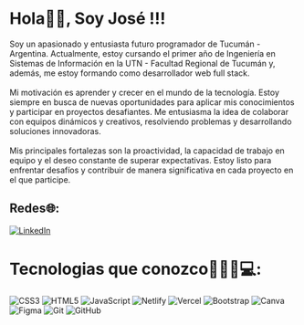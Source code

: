 # Hola👋🏻, Soy José !!!
Soy un apasionado y entusiasta futuro programador de Tucumán - Argentina. Actualmente, estoy cursando el primer año de Ingeniería en Sistemas de Información en la UTN - Facultad Regional de Tucumán y, además, me estoy formando como desarrollador web full stack.<br><br>Mi motivación es aprender y crecer en el mundo de la tecnología. Estoy siempre en busca de nuevas oportunidades para aplicar mis conocimientos y participar en proyectos desafiantes. Me entusiasma la idea de colaborar con equipos dinámicos y creativos, resolviendo problemas y desarrollando soluciones innovadoras.<br><br>Mis principales fortalezas son la proactividad, la capacidad de trabajo en equipo y el deseo constante de superar expectativas. Estoy listo para enfrentar desafíos y contribuir de manera significativa en cada proyecto en el que participe.


## Redes🌐:
[![LinkedIn](https://img.shields.io/badge/LinkedIn-%230077B5.svg?logo=linkedin&logoColor=white)](https://linkedin.com/in/JoseSimonDiaz) 

# Tecnologias que conozco👨🏻‍💻💻:
![CSS3](https://img.shields.io/badge/css3-%231572B6.svg?style=for-the-badge&logo=css3&logoColor=white) ![HTML5](https://img.shields.io/badge/html5-%23E34F26.svg?style=for-the-badge&logo=html5&logoColor=white) ![JavaScript](https://img.shields.io/badge/javascript-%23323330.svg?style=for-the-badge&logo=javascript&logoColor=%23F7DF1E) ![Netlify](https://img.shields.io/badge/netlify-%23000000.svg?style=for-the-badge&logo=netlify&logoColor=#00C7B7) ![Vercel](https://img.shields.io/badge/vercel-%23000000.svg?style=for-the-badge&logo=vercel&logoColor=white) ![Bootstrap](https://img.shields.io/badge/bootstrap-%238511FA.svg?style=for-the-badge&logo=bootstrap&logoColor=white) ![Canva](https://img.shields.io/badge/Canva-%2300C4CC.svg?style=for-the-badge&logo=Canva&logoColor=white) ![Figma](https://img.shields.io/badge/figma-%23F24E1E.svg?style=for-the-badge&logo=figma&logoColor=white) ![Git](https://img.shields.io/badge/git-%23F05033.svg?style=for-the-badge&logo=git&logoColor=white) ![GitHub](https://img.shields.io/badge/github-%23121011.svg?style=for-the-badge&logo=github&logoColor=white)

